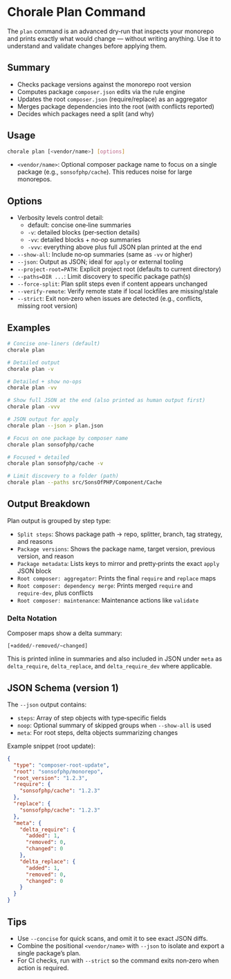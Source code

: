 # Chorale Plan Command

The `plan` command is an advanced dry‑run that inspects your monorepo and prints exactly what would change — without writing anything. Use it to understand and validate changes before applying them.

## Summary

- Checks package versions against the monorepo root version
- Computes package `composer.json` edits via the rule engine
- Updates the root `composer.json` (require/replace) as an aggregator
- Merges package dependencies into the root (with conflicts reported)
- Decides which packages need a split (and why)

## Usage

```bash
chorale plan [<vendor/name>] [options]
```

- `<vendor/name>`: Optional composer package name to focus on a single package
  (e.g., `sonsofphp/cache`). This reduces noise for large monorepos.

## Options

- Verbosity levels control detail:
  - default: concise one‑line summaries
  - `-v`: detailed blocks (per‑section details)
  - `-vv`: detailed blocks + no‑op summaries
  - `-vvv`: everything above plus full JSON plan printed at the end
- `--show-all`: Include no‑op summaries (same as `-vv` or higher)
- `--json`: Output as JSON; ideal for `apply` or external tooling
- `--project-root=PATH`: Explicit project root (defaults to current directory)
- `--paths=DIR ...`: Limit discovery to specific package path(s)
- `--force-split`: Plan split steps even if content appears unchanged
- `--verify-remote`: Verify remote state if local lockfiles are missing/stale
- `--strict`: Exit non‑zero when issues are detected (e.g., conflicts, missing root version)

## Examples

```bash
# Concise one‑liners (default)
chorale plan

# Detailed output
chorale plan -v

# Detailed + show no‑ops
chorale plan -vv

# Show full JSON at the end (also printed as human output first)
chorale plan -vvv

# JSON output for apply
chorale plan --json > plan.json

# Focus on one package by composer name
chorale plan sonsofphp/cache

# Focused + detailed
chorale plan sonsofphp/cache -v

# Limit discovery to a folder (path)
chorale plan --paths src/SonsOfPHP/Component/Cache
```

## Output Breakdown

Plan output is grouped by step type:

- `Split steps`: Shows package path → repo, splitter, branch, tag strategy, and reasons
- `Package versions`: Shows the package name, target version, previous version, and reason
- `Package metadata`: Lists keys to mirror and pretty‑prints the exact `apply` JSON block
- `Root composer: aggregator`: Prints the final `require` and `replace` maps
- `Root composer: dependency merge`: Prints merged `require` and `require‑dev`, plus conflicts
- `Root composer: maintenance`: Maintenance actions like `validate`

### Delta Notation

Composer maps show a delta summary:

```
[+added/-removed/~changed]
```

This is printed inline in summaries and also included in JSON under `meta` as
`delta_require`, `delta_replace`, and `delta_require_dev` where applicable.

## JSON Schema (version 1)

The `--json` output contains:

- `steps`: Array of step objects with type‑specific fields
- `noop`: Optional summary of skipped groups when `--show-all` is used
- `meta`: For root steps, delta objects summarizing changes

Example snippet (root update):

```json
{
  "type": "composer-root-update",
  "root": "sonsofphp/monorepo",
  "root_version": "1.2.3",
  "require": {
    "sonsofphp/cache": "1.2.3"
  },
  "replace": {
    "sonsofphp/cache": "1.2.3"
  },
  "meta": {
    "delta_require": {
      "added": 1,
      "removed": 0,
      "changed": 0
    },
    "delta_replace": {
      "added": 1,
      "removed": 0,
      "changed": 0
    }
  }
}
```

## Tips

- Use `--concise` for quick scans, and omit it to see exact JSON diffs.
- Combine the positional `<vendor/name>` with `--json` to isolate and export a single package’s plan.
- For CI checks, run with `--strict` so the command exits non‑zero when action is required.
